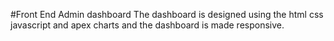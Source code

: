 #Front End Admin dashboard
The dashboard is designed using the html css javascript and apex charts
and the dashboard is made responsive.
